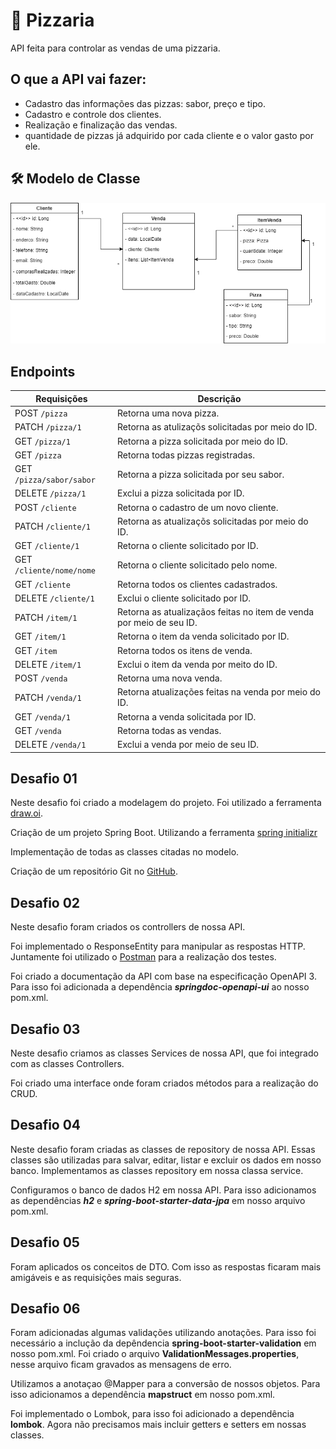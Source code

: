 <h1>🍕 Pizzaria</h1>
API feita para controlar as vendas de uma pizzaria. 

## O que a API vai fazer:
- Cadastro das informações das pizzas: sabor, preço e tipo.
- Cadastro e controle dos clientes.
- Realização e finalização das vendas.
- quantidade de pizzas já adquirido por cada cliente e o valor gasto por ele.

## 🛠 Modelo de Classe
<img src="img/modelo01.png">

## Endpoints
| Requisições              | Descrição                                                           |
|--------------------------|---------------------------------------------------------------------|
| POST  `/pizza`           | Retorna uma nova pizza.                                             |
| PATCH `/pizza/1`         | Retorna as atulizaçõs solicitadas por meio do ID.                   |
| GET `/pizza/1`           | Retorna a pizza solicitada por meio do ID.                          |
| GET `/pizza`             | Retorna todas pizzas registradas.                                   |
| GET `/pizza/sabor/sabor` | Retorna a pizza solicitada por seu sabor.                           |
| DELETE `/pizza/1`        | Exclui a pizza solicitada por ID.                                   |
| POST `/cliente`          | Retorna o cadastro de um novo cliente.                              |
| PATCH `/cliente/1`       | Retorna as atualizaçõs solicitadas por meio do ID.                  |
| GET `/cliente/1`         | Retorna o cliente solicitado por ID.                                |
| GET `/cliente/nome/nome` | Retorna o cliente solicitado pelo nome.                             |
| GET `/cliente`           | Retorna todos os clientes cadastrados.                              |
| DELETE `/cliente/1`      | Exclui o cliente solicitado por ID.                                 |                                  |
| PATCH `/item/1`          | Retorna as atualizaçãos feitas no item de venda por meio de seu ID. |
| GET `/item/1`            | Retorna o item da venda solicitado por ID.                          |
| GET `/item`              | Retorna todos os itens de venda.                                    |
| DELETE `/item/1`         | Exclui o item da venda por meito do ID.                             |
| POST `/venda`            | Retorna uma nova venda.                                             |
| PATCH `/venda/1`         | Retorna atualizações feitas na venda por meio do ID.                |
| GET `/venda/1`           | Retorna a venda solicitada por ID.                                  |
| GET `/venda`             | Retorna todas as vendas.                                            |
| DELETE `/venda/1`        | Exclui a venda por meio de seu ID.                                  |

## Desafio 01
<p>Neste desafio foi criado a modelagem do projeto. Foi utilizado a ferramenta <a href="https://app.diagrams.net/">draw.oi</a>.</p>
<p>Criação de um projeto Spring Boot. Utilizando a ferramenta <a href="https://start.spring.io/">spring initializr</a></p> 
<p>Implementação de todas as classes citadas no modelo.</p>
<p>Criação de um repositório Git no <a href="https://github.com/">GitHub</a>.</p>

## Desafio 02
<p>Neste desafio foram criados os controllers de nossa API.</p>
<p>Foi implementado o ResponseEntity para manipular as respostas HTTP. Juntamente foi utilizado o <a href="https://www.postman.com/">Postman</a> para a realização dos testes.</p>
<p>Foi criado a documentação da API com base na especificação OpenAPI 3. Para isso foi adicionada a dependência <b><i>springdoc-openapi-ui</i></b> ao nosso pom.xml.</p>

## Desafio 03
<p>Neste desafio criamos as classes Services de nossa API, que foi integrado com as classes Controllers.</p>
<p>Foi criado uma interface onde foram criados métodos para a realização do CRUD.</p>

## Desafio 04
<p>Neste desafio foram criadas as classes de repository de nossa API. Essas classes são utilizadas para salvar, editar, listar e excluir os dados em nosso banco. Implementamos as classes repository em nossa classa service.</p>
<p>Configuramos o banco de dados H2 em nossa API. Para isso adicionamos as dependências <b><i>h2</i></b> e <b><i>spring-boot-starter-data-jpa</i></b> em nosso arquivo pom.xml.</p>

## Desafio 05
<p>Foram aplicados os conceitos de DTO. Com isso as respostas ficaram mais amigáveis e as requisições mais seguras.</p>

## Desafio 06
<p>Foram adicionadas algumas validações utilizando anotações. Para isso foi necessário a inclução da depêndencia <b>spring-boot-starter-validation</b> em nosso pom.xml. Foi criado o arquivo <b>ValidationMessages.properties</b>, nesse arquivo ficam gravados as mensagens de erro.</p>
<p>Utilizamos a anotaçao @Mapper para a conversão de nossos objetos. Para isso adicionamos a dependência <b>mapstruct</b> em nosso pom.xml.</p>
<p>Foi implementado o Lombok, para isso foi adicionado a dependência <b>lombok</b>. Agora não precisamos mais incluir getters e setters em nossas classes.</p>